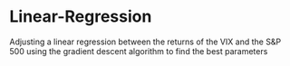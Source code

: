 # Linear-Regression
Adjusting a linear regression between the returns of the VIX and the S&amp;P 500 using the gradient descent algorithm to find the best parameters

